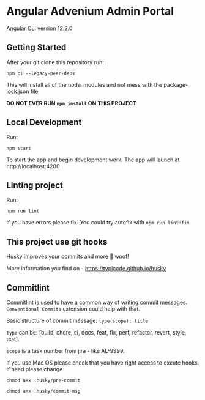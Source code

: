 # Angular Advenium Admin Portal

[Angular CLI](https://github.com/angular/angular-cli) version 12.2.0

## Getting Started

After your git clone this repository run:

`npm ci --legacy-peer-deps`

This will install all of the node_modules and not mess with the package-lock.json file.

**DO NOT EVER RUN `npm install` ON THIS PROJECT**

## Local Development

Run:

`npm start`

To start the app and begin development work. The app will launch at http://localhost:4200

## Linting project

Run:

`npm run lint`

If you have errors please fix. You could try autofix with `npm run lint:fix`

## This project use git hooks

Husky improves your commits and more 🐶 woof!

More information you find on - https://typicode.github.io/husky

## Commitlint

Commitlint is used to have a common way of writing commit messages. `Conventional Commits` extension could help with that.

Basic structure of commit message: `type(scope): title`

`type` can be: [build, chore, ci, docs, feat, fix, perf, refactor, revert, style, test].

`scope` is a task number from jira - like AL-9999.

If you use Mac OS please check that you have right access to excute hooks. If need please change

```
chmod a+x .husky/pre-commit
```

```
chmod a+x .husky/commit-msg
```
